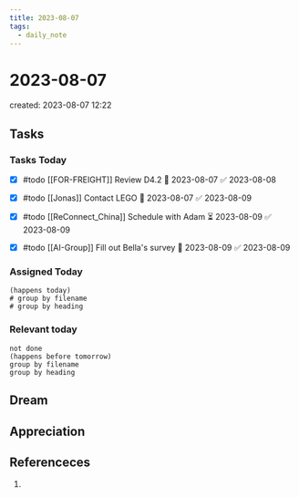 ```yaml
---
title: 2023-08-07
tags:
  - daily_note
---
```


# 2023-08-07
created: 2023-08-07 12:22

## Tasks

### Tasks Today
- [x] #todo [[FOR-FREIGHT]] Review D4.2 🛫 2023-08-07 ✅ 2023-08-08
- [x] #todo [[Jonas]] Contact LEGO 🛫 2023-08-07 ✅ 2023-08-09
- [x] #todo [[ReConnect_China]] Schedule with Adam ⏳ 2023-08-09 ✅ 2023-08-09
- [x] #todo [[AI-Group]] Fill out Bella's survey 📅 2023-08-09 ✅ 2023-08-09


### Assigned Today
```tasks
(happens today)
# group by filename
# group by heading
```

### Relevant today
```tasks
not done
(happens before tomorrow)
group by filename
group by heading
```

## Dream

## Appreciation

## Referenceces
1. 